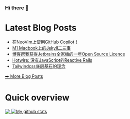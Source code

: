 ### Hi there 👋

<!--
**xfyuan/xfyuan** is a ✨ _special_ ✨ repository because its `README.md` (this file) appears on your GitHub profile.

Here are some ideas to get you started:

- 🔭 I’m currently working on ...
- 🌱 I’m currently learning ...
- 👯 I’m looking to collaborate on ...
- 🤔 I’m looking for help with ...
- 💬 Ask me about ...
- 📫 How to reach me: ...
- 😄 Pronouns: ...
- ⚡ Fun fact: ...
-->

# Latest Blog Posts
<!-- BLOG-POST-LIST:START -->
- [在NeoVim上使用GitHub Copilot！](http://xfyuan.github.io/2021/11/github-copilot-in-neovim/)
- [M1 Macbook上的Jekyll二三事](http://xfyuan.github.io/2021/09/jekyll-on-m1-macbook/)
- [博客帮我获得Jetbrains全家桶的一年Open Source Licence](http://xfyuan.github.io/2021/09/jetbrains-assigned-open-source-licence-to-me/)
- [Hotwire: 没有JavaScript的Reactive Rails](http://xfyuan.github.io/2021/04/hotwire-reactive-rails-with-no-javascript/)
- [Tailwindcss底层基石的理念](http://xfyuan.github.io/2021/04/the-foundation-of-how-tailwindcss-works/)
<!-- BLOG-POST-LIST:END -->
<p><a href="https://xfyuan.github.io/">➡️ More Blog Posts</a></p>

# Quick overview
<a href="https://github.com/anuraghazra/github-readme-stats">
  <!-- Change the `github-readme-stats.anuraghazra1.vercel.app` to `github-readme-stats.vercel.app`  -->
  <img align="center" src="https://github-readme-stats.anuraghazra1.vercel.app/api/top-langs/?username=xfyuan" />
</a>
<a href="https://github.com/anuraghazra/github-readme-stats">
  <img align="center" src="https://github-readme-stats.anuraghazra1.vercel.app/api?username=xfyuan&show_icons=true&line_height=27" alt="My github stats" />
</a>  
